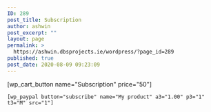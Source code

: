 ```yaml
---
ID: 289
post_title: Subscription
author: ashwin
post_excerpt: ""
layout: page
permalink: >
  https://ashwin.dbsprojects.ie/wordpress/?page_id=289
published: true
post_date: 2020-08-09 09:23:09
---
```

[wp_cart_button name="Subscription" price="50"]
<pre><code>[wp_paypal button="subscribe" name="My product" a3="1.00" p3="1" t3="M" src="1"]</code></pre>